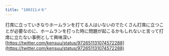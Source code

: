 ```yaml
---
title: "180311メモ"
---
```


打席に立っていきなりホームランを打てる人はいないのでたくさん打席に立つことが必要なのに、ホームランを打った時に問題が起こるかもしれないと言って打席に立たない事例として興味深い
[https://twitter.com/kensuu/status/972651131074572288](https://twitter.com/kensuu/status/972651131074572288)
